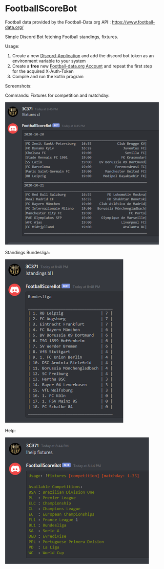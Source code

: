 # FootballScoreBot
Football data provided by the Football-Data.org API : https://www.football-data.org/

Simple Discord Bot fetching Football standings, fixtures.

Usage:
1. Create a new [Discord-Application](https://discord.com/developers/applications) and add the discord bot token as an environment variable to your system
2. Create a **free** new [Football-data.org Account](https://www.football-data.org) and repeat the first step for the acquired X-Auth-Token
3. Compile and run the kotlin program

Screenshots:


Commands:
Fixtures for competition and matchday:

![Fixtures](/images/cl_fixtures_current_matchday.PNG)

Standings Bundesliga:

![Standings](/images/standings_bl1.PNG)

Help:

![Fixtures](/images/help_fixtures.PNG)
